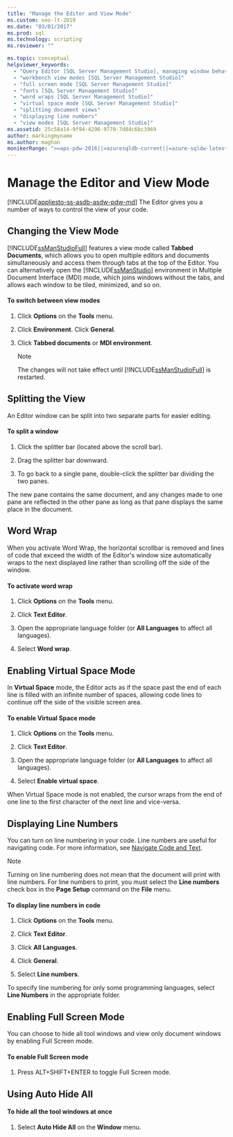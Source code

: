 ```yaml
---
title: "Manage the Editor and View Mode"
ms.custom: seo-lt-2019
ms.date: "03/01/2017"
ms.prod: sql
ms.technology: scripting
ms.reviewer: ""

ms.topic: conceptual
helpviewer_keywords: 
  - "Query Editor [SQL Server Management Studio], managing window behavior"
  - "workbench view modes [SQL Server Management Studio]"
  - "full screen mode [SQL Server Management Studio]"
  - "fonts [SQL Server Management Studio]"
  - "word wraps [SQL Server Management Studio]"
  - "virtual space mode [SQL Server Management Studio]"
  - "splitting document views"
  - "displaying line numbers"
  - "view modes [SQL Server Management Studio]"
ms.assetid: 25c58a14-9f94-4296-9770-7d84c6bc3969
author: markingmyname
ms.author: maghan
monikerRange: ">=aps-pdw-2016||=azuresqldb-current||=azure-sqldw-latest||>=sql-server-2016||=sqlallproducts-allversions||>=sql-server-linux-2017||=azuresqldb-mi-current"
---
```

# Manage the Editor and View Mode
[!INCLUDE[appliesto-ss-asdb-asdw-pdw-md](../../includes/appliesto-ss-asdb-asdw-pdw-md.md)]
  The Editor gives you a number of ways to control the view of your code.  
  
## Changing the View Mode  
 [!INCLUDE[ssManStudioFull](../../includes/ssmanstudiofull-md.md)] features a view mode called **Tabbed Documents**, which allows you to open multiple editors and documents simultaneously and access them through tabs at the top of the Editor. You can alternatively open the [!INCLUDE[ssManStudio](../../includes/ssmanstudio-md.md)] environment in Multiple Document Interface (MDI) mode, which joins windows without the tabs, and allows each window to be tiled, minimized, and so on.  
  
#### To switch between view modes  
  
1.  Click **Options** on the **Tools** menu.  
  
2.  Click **Environment**. Click **General**.  
  
3.  Click **Tabbed documents** or **MDI environment**.  
  
    > [!NOTE]  
    >  The changes will not take effect until [!INCLUDE[ssManStudioFull](../../includes/ssmanstudiofull-md.md)] is restarted.  
  
## Splitting the View  
 An Editor window can be split into two separate parts for easier editing.  
  
#### To split a window  
  
1.  Click the splitter bar (located above the scroll bar).  
  
2.  Drag the splitter bar downward.  
  
3.  To go back to a single pane, double-click the splitter bar dividing the two panes.  
  
 The new pane contains the same document, and any changes made to one pane are reflected in the other pane as long as that pane displays the same place in the document.  
  
## Word Wrap  
 When you activate Word Wrap, the horizontal scrollbar is removed and lines of code that exceed the width of the Editor's window size automatically wraps to the next displayed line rather than scrolling off the side of the window.  
  
#### To activate word wrap  
  
1.  Click **Options** on the **Tools** menu.  
  
2.  Click **Text Editor**.  
  
3.  Open the appropriate language folder (or **All Languages** to affect all languages).  
  
4.  Select **Word wrap**.  
  
## Enabling Virtual Space Mode  
 In **Virtual Space** mode, the Editor acts as if the space past the end of each line is filled with an infinite number of spaces, allowing code lines to continue off the side of the visible screen area.  
  
#### To enable Virtual Space mode  
  
1.  Click **Options** on the **Tools** menu.  
  
2.  Click **Text Editor**.  
  
3.  Open the appropriate language folder (or **All Languages** to affect all languages).  
  
4.  Select **Enable virtual space**.  
  
 When Virtual Space mode is not enabled, the cursor wraps from the end of one line to the first character of the next line and vice-versa.  
  
## Displaying Line Numbers  
 You can turn on line numbering in your code. Line numbers are useful for navigating code. For more information, see [Navigate Code and Text](../../relational-databases/scripting/navigate-code-and-text.md).  
  
> [!NOTE]  
>  Turning on line numbering does not mean that the document will print with line numbers. For line numbers to print, you must select the **Line numbers** check box in the **Page Setup** command on the **File** menu.  
  
#### To display line numbers in code  
  
1.  Click **Options** on the **Tools** menu.  
  
2.  Click **Text Editor**.  
  
3.  Click **All Languages**.  
  
4.  Click **General**.  
  
5.  Select **Line numbers**.  
  
 To specify line numbering for only some programming languages, select **Line Numbers** in the appropriate folder.  
  
## Enabling Full Screen Mode  
 You can choose to hide all tool windows and view only document windows by enabling Full Screen mode.  
  
#### To enable Full Screen mode  
  
1.  Press ALT+SHIFT+ENTER to toggle Full Screen mode.  
  
## Using Auto Hide All  
  
#### To hide all the tool windows at once  
  
1.  Select **Auto Hide All** on the **Window** menu.  
  
  
